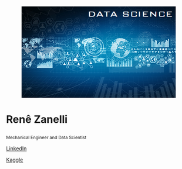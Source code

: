 
<p align="center">
  <img src="banner.png" >
</p>

# Renê Zanelli
<sub>Mechanical Engineer and Data Scientist</sub>

[LinkedIn](https://www.linkedin.com/in/renezanelli) </p>
[Kaggle](https://www.kaggle.com/renzanelli)
